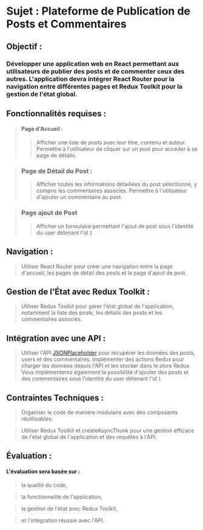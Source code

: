 # Sujet : Plateforme de Publication de Posts et Commentaires
## Objectif :
### Développer une application web en React permettant aux utilisateurs de publier des posts et de commenter ceux des autres. L'application devra intégrer React Router pour la navigation entre différentes pages et Redux Toolkit pour la gestion de l'état global.

## Fonctionnalités requises :
>#### Page d'Accueil :
>
>> Afficher une liste de posts avec leur titre, contenu et auteur.
Permettre à l'utilisateur de cliquer sur un post pour accéder à sa page de détails.

>### Page de Détail du Post :
>
>>Afficher toutes les informations détaillées du post sélectionné, y compris les commentaires associés.
Permettre à l'utilisateur d'ajouter un commentaire au post.

>### Page ajout de Post
>> Afficher un formulaire permettant l'ajout de post sous l'identité du user détenant l'id `1`

## Navigation :

>Utiliser React Router pour créer une navigation entre la page d'accueil, les pages de détail des posts et la page d'ajout de post.

## Gestion de l'État avec Redux Toolkit :

>Utiliser Redux Toolkit pour gérer l'état global de l'application, notamment la liste des posts, les détails des posts et les commentaires associés.

## Intégration avec une API :

>Utiliser l'API [JSONPlaceholder](https://jsonplaceholder.typicode.com/guide/) pour récupérer les données des posts, users et des commentaires.
Implémenter des actions Redux pour charger les données depuis l'API et les stocker dans le store Redux. Vous implémenterez également la possibilité d'ajouter des posts et des commentaires sous l'identité du user détenant l'id `1`

## Contraintes Techniques :

> Organiser le code de manière modulaire avec des composants réutilisables.

> Utiliser Redux Toolkit et createAsyncThunk pour une gestion efficace de l'état global de l'application et des requêtes à l'API.


## Évaluation :
#### L'évaluation sera basée sur :
>la qualité du code,

>la fonctionnalité de l'application,

>la gestion de l'état avec Redux Toolkit,

>et l'intégration réussie avec l'API.